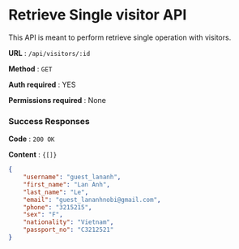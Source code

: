 # Retrieve Single visitor API

This API is meant to perform retrieve single operation with visitors.

**URL** : `/api/visitors/:id`

**Method** : `GET`

**Auth required** : YES

**Permissions required** : None

### Success Responses

**Code** : `200 OK`

**Content** : `{[]}`

```json
{
    "username": "guest_lananh",
    "first_name": "Lan Anh",
    "last_name": "Le",
    "email": "guest_lananhnobi@gmail.com",
    "phone": "3215215",
    "sex": "F",
    "nationality": "Vietnam",
    "passport_no": "C3212521"
}
```



